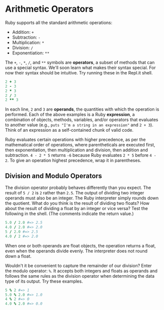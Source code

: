 # Arithmetic Operators

Ruby supports all the standard arithmetic operations:

* Addition: `+`
* Subtraction: `-`
* Multiplication: `*`
* Division: `/`
* Exponentiation: `**`

The `+`, `-`, `*`, `/`, and `**` symbols are **operators**, a subset of methods
that can use a special syntax. We'll soon learn what makes their syntax special.
For now their syntax should be intuitive. Try running these in the Repl.it
shell.

```ruby
2 + 3
2 - 3
2 * 3
2 / 3
2 ** 3
```

In each line, `2` and `3` are **operands**, the quantities with which the
operation is performed. Each of the above examples is a Ruby **expression**, a
combination of objects, methods, variables, and/or operators that evaluates to
another value (e.g., `puts "I'm a string in an expression"` and `2 + 3`). Think
of an expression as a self-contained chunk of valid code.

Ruby evaluates certain operations with higher precedence, as per the
mathematical order of operations, where parentheticals are executed first, then
exponentiation, then multiplication and division, then addition and subtraction.
`4 - 2 * 5` returns `-6` because Ruby evaluates `2 * 5` before `4 - 2`. To give
an operation highest precedence, wrap it in parentheses.


## Division and Modulo Operators

The division operator probably behaves differently than you expect. The result
of `5 / 2` is `2` rather than `2.5`. The output of dividing two integer operands
must also be an integer. The Ruby interpreter simply rounds down the quotient.
What do you think is the result of dividing two floats? How about the result of
dividing a float by an integer or vice versa? Test the following in the shell.
(The comments indicate the return value.)

```ruby
5.0 / 2.0 #=> 2.5
4.0 / 2.0 #=> 2.0
5 / 2.0 #=> 2.5
4.0 / 2 #=> 2.0
```

When one or both operands are float objects, the operation returns a float, even
when the operands divide evenly. The interpreter does not round down a float.

Wouldn't it be convenient to capture the remainder of our division? Enter the
modulo operator: `%`. It accepts both integers and floats as operands and
follows the same rules as the division operator when determining the data type
of its output. Try these examples.

```ruby
5 % 2 #=> 1
5.0 % 2.0 #=> 1.0
4 % 2 #=> 0
4.0 % 2.0 #=> 0.0
```
